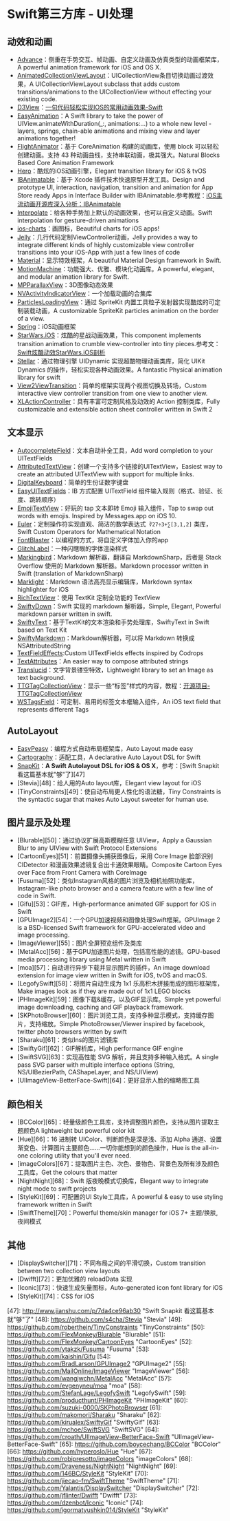 # Swift第三方库 - UI处理
## 动效和动画
- [Advance][1]：侧重在手势交互、帧动画、自定义动画及仿真类型的动画框架库，A powerful animation framework for iOS and OS X.
- [AnimatedCollectionViewLayout][2]：UICollectionView条目切换动画过渡效果，A UICollectionViewLayout subclass that adds custom transitions/animations to the UICollectionView without effecting your existing code.
- [D3View][3]：[一句代码轻松实现IOS的常用动画效果-Swift][4]
- [EasyAnimation][5]：A Swift library to take the power of UIView.animateWithDuration(\_:, animations:...) to a whole new level - layers, springs, chain-able animations and mixing view and layer animations together!
- [FlightAnimator][6]：基于 CoreAnimation 构建的动画库，使用 block 可以轻松创建动画。支持 43 种动画曲线，支持串联动画，极其强大。Natural Blocks Based Core Animation Framework
- [Hero][7]：酷炫的iOS动画引擎，Elegant transition library for iOS & tvOS
- [IBAnimatable][8]：基于 Xcode 插件技术快速原型开发工具。Design and prototype UI, interaction, navigation, transition and animation for App Store ready Apps in Interface Builder with IBAnimatable.参考教程：[iOS主流动画开源库深入分析：IBAnimatable][9]
- [Interpolate][10]：给各种手势加上默认的动画效果，也可以自定义动画。Swift interpolation for gesture-driven animations
- [ios-charts][11]：画图标，Beautiful charts for iOS apps!
- [Jelly][12]：几行代码定制ViewController动画，Jelly provides a way to integrate different kinds of highly customizable view controller transitions into your iOS-App with just a few lines of code 
- [Material][13]：显示特效框架，A beautiful Material Design framework in Swift. 
- [MotionMachine][14]：功能强大、优雅、模块化动画库。A powerful, elegant, and modular animation library for Swift.
- [MPParallaxView][15]：3D图像动态效果
- [NVActivityIndicatorView][16]：一个加载动画的合集库
- [ParticlesLoadingView][17]：通过 SpriteKit 内置工具粒子发射器实现酷炫的可定制装载动画，A customizable SpriteKit particles animation on the border of a view.
- [Spring][18]：iOS动画框架
- [StarWars.iOS][19]：炫酷的星战动画效果，This component implements transition animation to crumble view-controller into tiny pieces.参考文：[Swift炫酷动效StarWars.iOS剖析][20]
- [Stellar][21]：通过物理引擎 UIDynamic 实现超酷物理动画类库，简化 UIKit Dynamics 的操作，轻松实现各种动画效果。A fantastic Physical animation library for swift
- [View2ViewTransition][22]：简单的框架实现两个视图切换及转场，Custom interactive view controller transition from one view to another view.
- [XLActionController][23]：具有丰富可定制风格及动效的 Action 控制类库，Fully customizable and extensible action sheet controller written in Swift 2

## 文本显示
- [AutocompleteField][24]：文本自动补全工具，Add word completion to your UITextFields
- [AttributedTextView][25]：创建一个支持多个链接的UITextView，Easiest way to create an attributed UITextView with support for multiple links.
- [DigitalKeyboard][26]：简单的生份证数字键盘
- [EasyUITextFields][27]：IB 方式配置 UITextField 组件输入规则（格式、验证、长度、跳转顺序）
- [EmojiTextView][28]：好玩的 tap 文本即转 Emoji 输入组件，Tap to swap out words with emojis. Inspired by Messages.app on iOS 10.
- [Euler][29]：定制操作符实现直观、简洁的数学表达式` ∛27÷3+∑[3,1,2]` 类库，Swift Custom Operators for Mathematical Notation
- [FontBlaster][30]：以编程的方式，将自定义字体加入你的app
- [GlitchLabel][31]：一种闪瞎眼的字体渲染样式
- [Markingbird][32]：Markdown 解析器，翻译自 MarkdownSharp，后者是 Stack Overflow 使用的 Markdown 解析器。Markdown processor written in Swift (translation of MarkdownSharp)
- [Marklight][33]：Markdown 语法高亮显示编辑库，Markdown syntax highlighter for iOS
- [RichTextView][34]：使用 TextKit 定制全功能的 TextView
- [SwiftyDown][35]：Swift 实现的 markdown 解析器，Simple, Elegant, Powerful markdown parser written in swift.
- [SwiftyText][36]：基于TextKit的文本渲染和手势处理库，SwiftyText in Swift based on Text Kit
- [SwiftyMarkdown][37]：Markdown解析器，可以将 Markdown 转换成 NSAttributedString
- [TextFieldEffects][38]:Custom UITextFields effects inspired by Codrops
- [TextAttributes][39]：An easier way to compose attributed strings
- [Translucid][40]：文字背景镂空特效，Lightweight library to set an Image as text background. 
- [TTGTagCollectionView][41]：显示一些“标签”样式的内容，教程：[开源项目-TTGTagCollectionView][42]
- [WSTagsField][43]：可定制、易用的标签文本框输入组件，An iOS text field that represents different Tags

## AutoLayout
- [EasyPeasy][44]：编程方式自动布局框架库，Auto Layout made easy
- [Cartography][45]：适配工具，A declarative Auto Layout DSL for Swift
 - [SnapKit][46]：**A Swift Autolayout DSL for iOS & OS X**，参考：[Swift Snapkit 看这篇基本就"够"了][47]
- [Stevia][48]：给人用的Auto layout库，Elegant view layout for iOS 
- [TinyConstraints][49]：使自动布局更人性化的语法糖，Tiny Constraints is the syntactic sugar that makes Auto Layout sweeter for human use.

## 图片显示及处理
- [Blurable][50]：通过协议扩展高斯模糊任意 UIView，Apply a Gaussian Blur to any UIView with Swift Protocol Extensions
- [CartoonEyes][51]：前置摄像头捕获图像后，采用 Core Image 脸部识别 CIDetector 和漫画效果滤镜复合出卡通效果眼睛。Composite Cartoon Eyes over Face from Front Camera with CoreImage
- [Fusuma][52]：类似Instagram风格的图片浏览及相机拍照功能库，Instagram-like photo browser and a camera feature with a few line of code in Swift.
- [Gifu][53]：GIF库，High-performance animated GIF support for iOS in Swift
- [GPUImage2][54]：一个GPU加速视频和图像处理Swift框架。GPUImage 2 is a BSD-licensed Swift framework for GPU-accelerated video and image processing.
- [ImageViewer][55]：图片全屏预览组件及类库
- [MetalAcc][56]：基于GPU加速图片处理，包括高性能的滤镜。GPU-based media processing library using Metal written in Swift
- [moa][57]：自动进行异步下载并显示图片的插件，An image download extension for image view written in Swift for iOS, tvOS and macOS.
- [LegofySwift][58]：将图片自动生成为 1x1 乐高积木拼接而成的图形框架库，Make images look as if they are made out of 1x1 LEGO blocks
- [PHImageKit][59]：图像下载&缓存，以及GIF显示库。Simple yet powerful image downloading, caching and GIF playback framework.
- [SKPhotoBrowser][60]：图片浏览工具，支持多种显示模式，支持缓存图片，支持缩放。Simple PhotoBrowser/Viewer inspired by facebook, twitter photo browsers written by swift
- [Sharaku][61]：类似Ins的图片滤镜库
- [SwiftyGif][62]：GIF解析库，High performance GIF engine
- [SwiftSVG][63]：实现高性能 SVG 解析，并且支持多种输入格式。A single pass SVG parser with multiple interface options (String, NS/UIBezierPath, CAShapeLayer, and NS/UIView)
- [UIImageView-BetterFace-Swift][64]：更好显示人脸的缩略图工具

## 颜色相关
- [BCColor][65]：轻量级颜色工具库，支持调整图片颜色，支持从图片提取主题颜色A lightweight but powerful color kit
- [Hue][66]：16 进制转 UIColor、判断颜色是深是浅、添加 Alpha 通道、设置渐变色、计算图片主要颜色……一切你能想到的颜色操作，Hue is the all-in-one coloring utility that you'll ever need. 
- [imageColors][67]：提取图片主色、次色、景物色、背景色及所有涉及颜色工具库，Get the colours that matter
- [NightNight][68]：Swift 版夜晚模式切换库，Elegant way to integrate night mode to swift projects
- [StyleKit][69]：可配置的UI Style工具库，A powerful & easy to use styling framework written in Swift
- [SwiftTheme][70]：Powerful theme/skin manager for iOS 7+ 主题/换肤, 夜间模式

## 其他
- [DisplaySwitcher][71]：不同布局之间的平滑切换，Custom transition between two collection view layouts
- [Dwifft][72]：更加优雅的 reloadData 实现
- [Iconic][73]：快速生成矢量图标，Auto-generated icon font library for iOS
- [StyleKit][74]：CSS for iOS

[1]:	https://github.com/storehouse/Advance "Advance"
[2]:	https://github.com/KelvinJin/AnimatedCollectionViewLayout "AnimatedCollectionViewLayout"
[3]:	https://github.com/mozhenhau/D3View "D3View"
[4]:	http://mozhenhau.com/2015/06/08/D3View/ "一句代码轻松实现IOS的常用动画效果-Swift"
[5]:	https://github.com/icanzilb/EasyAnimation "EasyAnimation"
[6]:	https://github.com/AntonTheDev/FlightAnimator "FlightAnimator"
[7]:	https://github.com/lkzhao/Hero "Hero"
[8]:	https://github.com/JakeLin/IBAnimatable "IBAnimatable"
[9]:	http://www.jianshu.com/p/5faf36e1f700 "iOS主流动画开源库深入分析<一>：IBAnimatable"
[10]:	https://github.com/marmelroy/Interpolate "Interpolate"
[11]:	https://github.com/danielgindi/ios-charts "ios-charts"
[12]:	https://github.com/SebastianBoldt/Jelly "Jelly"
[13]:	https://github.com/CosmicMind/Material "Material"
[14]:	https://github.com/poetmountain/MotionMachine "MotionMachine"
[15]:	https://github.com/DroidsOnRoids/MPParallaxView "MPParallaxView"
[16]:	https://github.com/ninjaprox/NVActivityIndicatorView
[17]:	https://github.com/BalestraPatrick/ParticlesLoadingView "ParticlesLoadingView"
[18]:	https://github.com/MengTo/Spring "Spring"
[19]:	https://github.com/Yalantis/StarWars.iOS "StarWars.iOS"
[20]:	http://www.jianshu.com/p/e3ba314703f6 "Swift炫酷动效StarWars.iOS剖析"
[21]:	https://github.com/AugustRush/Stellar "Stellar"
[22]:	https://github.com/naru-jpn/View2ViewTransition "View2ViewTransition"
[23]:	https://github.com/xmartlabs/XLActionController "XLActionController"
[24]:	https://github.com/filipstefansson/AutocompleteField "AutocompleteField"
[25]:	https://github.com/evermeer/AttributedTextView "AttributedTextView"
[26]:	https://github.com/CNKCQ/DigitalKeyboard "DigitalKeyboard"
[27]:	https://github.com/AndrewGene/EasyUITextFields "EasyUITextFields"
[28]:	https://github.com/fastred/EmojiTextView "EmojiTextView"
[29]:	https://github.com/mattt/Euler "Euler"
[30]:	https://github.com/ArtSabintsev/FontBlaster "FontBlaster"
[31]:	https://github.com/kciter/GlitchLabel "GlitchLabel"
[32]:	https://github.com/kristopherjohnson/Markingbird "Markingbird"
[33]:	https://github.com/macteo/Marklight "Marklight"
[34]:	https://github.com/kevinzhow/RichTextView "RichTextView"
[35]:	https://github.com/aaaron7/SwiftyDown "SwiftyDown"
[36]:	https://github.com/kejinlu/SwiftyText "SwiftyText"
[37]:	https://github.com/SimonFairbairn/SwiftyMarkdown
[38]:	https://github.com/raulriera/TextFieldEffects "TextFieldEffects"
[39]:	https://github.com/delba/TextAttributes "TextAttributes"
[40]:	https://github.com/Ekhoo/Translucid "Translucid"
[41]:	https://github.com/zekunyan/TTGTagCollectionView "TTGTagCollectionView"
[42]:	http://tutuge.me/2015/12/31/TTGTagCollectionView/ "开源项目-TTGTagCollectionView"
[43]:	https://github.com/whitesmith/WSTagsField "WSTagsField"
[44]:	https://github.com/nakiostudio/EasyPeasy "EasyPeasy"
[45]:	https://github.com/robb/Cartography "Cartography"
[46]:	https://github.com/SnapKit/SnapKit "SnapKit"
[47]:	http://www.jianshu.com/p/7da4ce96ab30 "Swift Snapkit 看这篇基本就"够"了"
[48]:	https://github.com/s4cha/Stevia "Stevia"
[49]:	https://github.com/roberthein/TinyConstraints "TinyConstraints"
[50]:	https://github.com/FlexMonkey/Blurable "Blurable"
[51]:	https://github.com/FlexMonkey/CartoonEyes "CartoonEyes"
[52]:	https://github.com/ytakzk/Fusuma "Fusuma"
[53]:	https://github.com/kaishin/Gifu
[54]:	https://github.com/BradLarson/GPUImage2 "GPUImage2"
[55]:	https://github.com/MailOnline/ImageViewer "ImageViewer"
[56]:	https://github.com/wangjwchn/MetalAcc "MetalAcc"
[57]:	https://github.com/evgenyneu/moa "moa"
[58]:	https://github.com/StefanLage/LegofySwift "LegofySwift"
[59]:	https://github.com/producthunt/PHImageKit "PHImageKit"
[60]:	https://github.com/suzuki-0000/SKPhotoBrowser
[61]:	https://github.com/makomori/Sharaku "Sharaku"
[62]:	https://github.com/kirualex/SwiftyGif "SwiftyGif"
[63]:	https://github.com/mchoe/SwiftSVG "SwiftSVG"
[64]:	https://github.com/croath/UIImageView-BetterFace-Swift "UIImageView-BetterFace-Swift"
[65]:	https://github.com/boycechang/BCColor "BCColor"
[66]:	https://github.com/hyperoslo/Hue "Hue"
[67]:	https://github.com/robipresotto/imageColors "imageColors"
[68]:	https://github.com/Draveness/NightNight "NightNight"
[69]:	https://github.com/146BC/StyleKit "StyleKit"
[70]:	https://github.com/jiecao-fm/SwiftTheme "SwiftTheme"
[71]:	https://github.com/Yalantis/DisplaySwitcher "DisplaySwitcher"
[72]:	https://github.com/jflinter/Dwifft "Dwifft"
[73]:	https://github.com/dzenbot/Iconic "Iconic"
[74]:	https://github.com/igormatyushkin014/StyleKit "StyleKit"